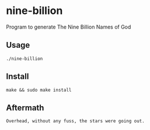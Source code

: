 # nine-billion

Program to generate The Nine Billion Names of God

## Usage

```
./nine-billion
```

## Install

```
make && sudo make install
```

## Aftermath

```
Overhead, without any fuss, the stars were going out.
```
